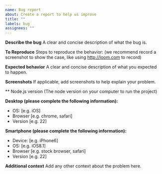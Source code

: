 ```yaml
---
name: Bug report
about: Create a report to help us improve
title: ""
labels: bug
assignees: ""
---
```


**Describe the bug** A clear and concise description of what the bug is.

**To Reproduce** Steps to reproduce the behavior: (we recommend record a
screenshot to show the case, like using http://loom.com to record)

**Expected behavior** A clear and concise description of what you expected to
happen.

**Screenshots** If applicable, add screenshots to help explain your problem.

\*\* Node.js version (The node version on your computer to run the project)

**Desktop (please complete the following information):**

- OS: [e.g. iOS]
- Browser [e.g. chrome, safari]
- Version [e.g. 22]

**Smartphone (please complete the following information):**

- Device: [e.g. iPhone6]
- OS: [e.g. iOS8.1]
- Browser [e.g. stock browser, safari]
- Version [e.g. 22]

**Additional context** Add any other context about the problem here.
